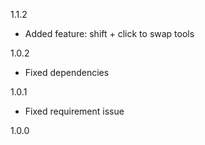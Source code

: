 1.1.2
* Added feature: shift + click to swap tools

1.0.2
* Fixed dependencies

1.0.1
* Fixed requirement issue

1.0.0